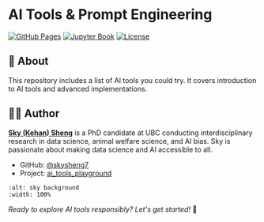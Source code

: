 # AI Tools & Prompt Engineering

[![GitHub Pages](https://img.shields.io/badge/GitHub%20Pages-Live-brightgreen)](https://skysheng7.github.io/ai_tools_playground/)
[![Jupyter Book](https://img.shields.io/badge/Jupyter%20Book-Powered-orange)](https://jupyterbook.org/)
[![License](https://img.shields.io/badge/License-CC%20BY%204.0-blue.svg)](https://creativecommons.org/licenses/by/4.0/)

## 📖 About

This repository includes a list of AI tools you could try. It covers introduction to AI tools and advanced implementations. 

## 👩‍🏫 Author

[**Sky (Kehan) Sheng**](http://www.skysheng.io/) is a PhD candidate at UBC conducting interdisciplinary research in data science, animal welfare science, and AI bias. Sky is passionate about making data science and AI accessible to all.

- GitHub: [@skysheng7](https://github.com/skysheng7)
- Project: [ai_tools_playground](https://github.com/skysheng7/ai_tools_playground)

```{image} ../images/sky_bg.png
:alt: sky background
:width: 100%
```

*Ready to explore AI tools responsibly? Let's get started!* 🚀
